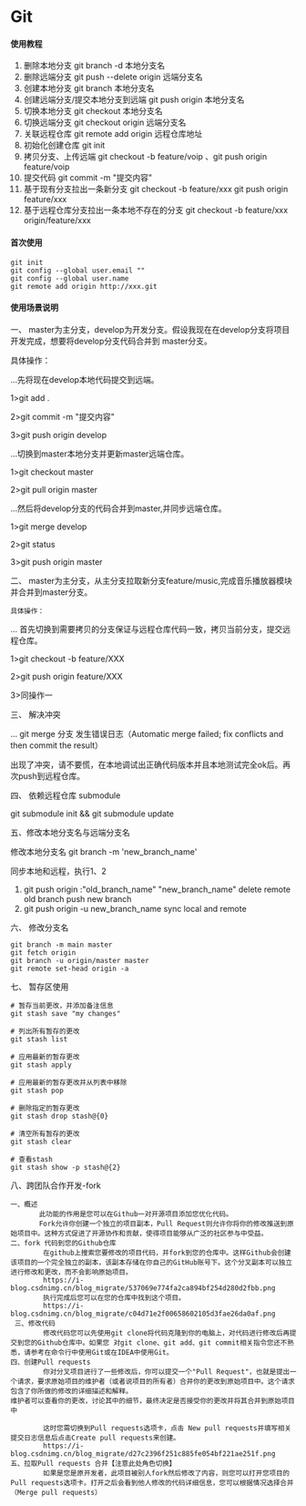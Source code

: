 # Git

#### 使用教程

1.  删除本地分支  git branch -d 本地分支名
2.  删除远端分支  git push --delete origin 远端分支名
3.  创建本地分支  git branch 本地分支名
4.  创建远端分支/提交本地分支到远端  git push origin 本地分支名
5.  切换本地分支  git checkout 本地分支名
6.  切换远端分支  git checkout origin 远端分支名
7.  关联远程仓库  git remote add origin 远程仓库地址
8.  初始化创建仓库  git init
9.  拷贝分支、上传远端  git checkout -b feature/voip 、git push origin feature/voip
10. 提交代码  git commit -m "提交内容"
11. 基于现有分支拉出一条新分支 git checkout -b feature/xxx   git push origin feature/xxx
12. 基于远程仓库分支拉出一条本地不存在的分支 git checkout -b feature/xxx origin/feature/xxx

#### 首次使用
```
git init 
git config --global user.email ""
git config --global user.name 
git remote add origin http://xxx.git
```
#### 使用场景说明

一、 master为主分支，develop为开发分支。假设我现在在develop分支将项目开发完成，想要将develop分支代码合并到
master分支。

   具体操作：

...先将现在develop本地代码提交到远端。

  1>git add .

  2>git commit -m "提交内容"

  3>git push origin develop

...切换到master本地分支并更新master远端仓库。

  1>git checkout master

  2>git pull origin master

...然后将develop分支的代码合并到master,并同步远端仓库。

  1>git merge develop

  2>git status

  3>git push origin master

二、 master为主分支，从主分支拉取新分支feature/music,完成音乐播放器模块并合并到master分支。

    具体操作：

... 首先切换到需要拷贝的分支保证与远程仓库代码一致，拷贝当前分支，提交远程仓库。

  1>git checkout -b feature/XXX

  2>git push origin feature/XXX

  3>同操作一

三、 解决冲突

... git merge 分支 发生错误日志（Automatic merge failed; fix conflicts and then commit the result）

出现了冲突，请不要慌，在本地调试出正确代码版本并且本地测试完全ok后。再次push到远程仓库。

四、 依赖远程仓库 submodule

git submodule init && git submodule update

五、修改本地分支名与远端分支名

修改本地分支名  git branch -m 'new_branch_name'   

同步本地和远程，执行1、2

1. git push origin :"old_branch_name" "new_branch_name"     delete remote old branch push new branch
2. git push origin -u new_branch_name     sync local and remote

六、 修改分支名
```
git branch -m main master
git fetch origin
git branch -u origin/master master
git remote set-head origin -a
```

七、 暂存区使用

```
# 暂存当前更改，并添加备注信息
git stash save "my changes"
 
# 列出所有暂存的更改
git stash list
 
# 应用最新的暂存更改
git stash apply
 
# 应用最新的暂存更改并从列表中移除
git stash pop
 
# 删除指定的暂存更改
git stash drop stash@{0}
 
# 清空所有暂存的更改
git stash clear

# 查看stash
git stash show -p stash@{2}
```

八、跨团队合作开发-fork
```
一、概述
       此功能的作用是您可以在Github一对开源项目添加您优化代码。 
       Fork允许你创建一个独立的项目副本，Pull Request则允许你将你的修改推送到原始项目中。这种方式促进了开源协作和贡献，使得项目能够从广泛的社区参与中受益。
二、fork 代码到您的Github仓库
        在github上搜索您要修改的项目代码，并fork到您的仓库中。这样Github会创建该项目的一个完全独立的副本，该副本存储在你自己的GitHub账号下。这个分叉副本可以独立进行修改和更改，而不会影响原始项目。
        https://i-blog.csdnimg.cn/blog_migrate/537069e774fa2ca894bf254d280d2fbb.png
        执行完成后您可以在您的仓库中找到这个项目。
        https://i-blog.csdnimg.cn/blog_migrate/c04d71e2f00658602105d3fae26da0af.png
 三、修改代码
        修改代码您可以先使用git clone将代码克隆到你的电脑上，对代码进行修改后再提交到您的Github仓库中。如果您 对git clone、git add、git commit相关指令您还不熟悉，请参考在命令行中使用Git或在IDEA中使用Git。
四、创建Pull requests
        你对分叉项目进行了一些修改后，你可以提交一个"Pull Request"，也就是提出一个请求，要求原始项目的维护者（或者说项目的所有者）合并你的更改到原始项目中。这个请求包含了你所做的修改的详细描述和解释。
维护者可以查看你的更改，讨论其中的细节，最终决定是否接受你的更改并将其合并到原始项目中

        这时您需切换到Pull requests选项卡，点击 New pull requests并填写相关提交日志信息后点击Create pull requests来创建。
        https://i-blog.csdnimg.cn/blog_migrate/d27c2396f251c885fe054bf221ae251f.png
五、拉取Pull requests 合并【注意此处角色切换】
        如果是您是原开发者，此项目被别人fork然后修改了内容，则您可以打开您项目的Pull requests选项卡。打开之后会看到他人修改的代码详细信息，您可以根据情况选择合并（Merge pull requests）

```

